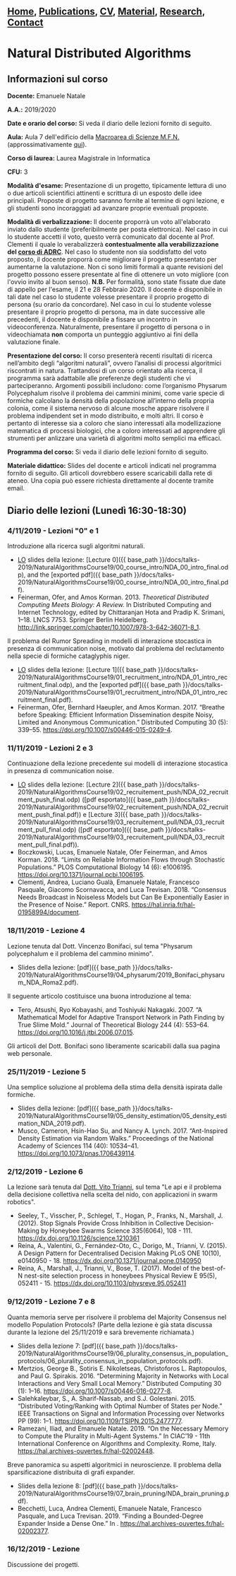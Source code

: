 ## [Home](/ema-webpage/index), [Publications](/ema-webpage/content/publications), [CV](/ema-webpage/content/cv), [Material](/ema-webpage/content/material), [Research](/ema-webpage/content/research), [Contact](/ema-webpage/content/contact)

# Natural Distributed Algorithms

## Informazioni sul corso

**Docente:** Emanuele Natale

**A.A.:** 2019/2020

**Date e orario del corso:** Si veda il diario delle lezioni fornito di seguito.

**Aula:** Aula 7 dell'edificio della [Macroarea di Scienze M.F.N.](http://www.scienze.uniroma2.it/) (approssimativamente [qui](https://www.openstreetmap.org/?mlat=41.8542543053627&mlon=12.604622840881348#map=18/41.85425/12.60462)). 

**Corso di laurea:** Laurea Magistrale in Informatica

**CFU:** 3 

**Modalità d'esame:** Presentazione di un progetto, tipicamente lettura di uno o due articoli scientifici attinenti e scrittura di un esposto delle idee principali. Proposte di progetto saranno fornite al termine di ogni lezione, e gli studenti sono incoraggiati ad avanzare proprie eventuali proposte. 

**Modalità di verbalizzazione:** Il docente proporrà un voto all'elaborato
inviato dallo studente (preferibilmente per posta elettronica). 
Nel caso in cui lo studente accetti il voto, questo verrà comunicato dal 
docente al Prof. Clementi il quale lo verabalizzerà **contestualmente alla
verabilizzazione del [corso di ADRC](http://www.informatica.uniroma2.it/f0?fid=220&srv=0&os=2019&cdl=1&id=ADRC)**.
Nel caso lo studente non sia soddisfatto del voto proposto, il docente proporrà come migliorare 
il progetto presentato per aumentarne la valutazione. Non ci sono limiti
formali a quante revisioni del progetto possono essere presentate al fine di
ottenere un voto migliore (con l'ovvio invito al buon senso). 
**N.B.** Per formalità, sono state fissate due date di appello per l'esame, il 21 e 28 Febbraio 2020. 
Il docente è disponibile in tali date nel caso lo studente volesse presentare
il proprio progetto di persona (su orario da concordare). 
Nel caso in cui lo studente volesse presentare il proprio progetto di persona,
ma in date successive alle precedenti, il docente è disponibile a fissare un
incontro in videoconferenza. 
Naturalmente, presentare il progetto di persona o in videochiamata **non**
comporta un punteggio aggiuntivo ai fini della valutazione finale. 

**Presentazione del corso:** Il corso presenterà recenti risultati di ricerca nell’ambito degli “algoritmi naturali”, ovvero l’analisi di processi algoritmici riscontrati in natura. Trattandosi di un corso orientato alla ricerca, il programma sarà adattabile alle preferenze degli studenti che vi parteciperanno. Argomenti possibili includono: come l’organismo Physarum Polycephalum risolve il problema dei cammini minimi, come varie specie di formiche calcolano la densità della popolazione all’interno della propria colonia, come il sistema nervoso di alcune mosche appare risolvere il problema indipendent set in modo distribuito, e molti altri. Il corso è pertanto di interesse sia a coloro che siano interessati alla modellizazione matematica di processi biologici, che a coloro interessati ad apprendere gli strumenti per anlizzare una varietà di algoritmi molto semplici ma efficaci.

**Programma del corso:** Si veda il diario delle lezioni fornito di seguito. 

**Materiale didattico:** Slides del docente e articoli indicati nel programma fornito di seguito. Gli articoli dovrebbero essere scaricabili dalla rete di ateneo. Una copia può essere richiesta direttamente al docente tramite email. 


## Diario delle lezioni (Lunedì 16:30-18:30)

### 4/11/2019 - Lezioni "0" e 1 

Introduzione alla ricerca sugli algoritmi naturali. 

* [LO](https://www.libreoffice.org/discover/impress/) slides della lezione: [Lecture 0]({{ base_path }}/docs/talks-2019/NaturalAlgorithmsCourse19/00_course_intro/NDA_00_intro_final.odp), and the [exported pdf]({{ base_path }}/docs/talks-2019/NaturalAlgorithmsCourse19/00_course_intro/NDA_00_intro_final.pdf). 
* Feinerman, Ofer, and Amos Korman. 2013. *Theoretical Distributed Computing Meets Biology: A Review.* In Distributed Computing and Internet Technology, edited by Chittaranjan Hota and Pradip K. Srimani, 1–18. LNCS 7753. Springer Berlin Heidelberg. http://link.springer.com/chapter/10.1007/978-3-642-36071-8_1.

Il problema del Rumor Spreading in modelli di interazione stocastica in presenza di communication noise, motivato dal problema del reclutamento nella specie di formiche cataglyphis niger. 

* [LO](https://www.libreoffice.org/discover/impress/) slides della lezione: [Lecture 1]({{ base_path }}/docs/talks-2019/NaturalAlgorithmsCourse19/01_recruitment_intro/NDA_01_intro_recruitment_final.odp), and the [exported pdf]({{ base_path }}/docs/talks-2019/NaturalAlgorithmsCourse19/01_recruitment_intro/NDA_01_intro_recruitment_final.pdf). 
* Feinerman, Ofer, Bernhard Haeupler, and Amos Korman. 2017. “Breathe before Speaking: Efficient Information Dissemination despite Noisy, Limited and Anonymous Communication.” Distributed Computing 30 (5): 339–55. https://doi.org/10.1007/s00446-015-0249-4. 

### 11/11/2019 - Lezioni 2 e 3

Continuazione della lezione precedente sui modelli di interazione stocastica in presenza di communication noise. 

* [LO](https://www.libreoffice.org/discover/impress/) slides della lezione: [Lecture 2]({{ base_path }}/docs/talks-2019/NaturalAlgorithmsCourse19/02_recruitement_push/NDA_02_recruitment_push_final.odp) ([pdf esportato]({{ base_path }}/docs/talks-2019/NaturalAlgorithmsCourse19/02_recruitement_push/NDA_02_recruitment_push_final.pdf)) e [Lecture 3]({{ base_path }}/docs/talks-2019/NaturalAlgorithmsCourse19/03_recruitement_pull/NDA_03_recruitment_pull_final.odp) ([pdf esportato]({{ base_path }}/docs/talks-2019/NaturalAlgorithmsCourse19/03_recruitement_pull/NDA_03_recruitment_pull_final.pdf)). 
* Boczkowski, Lucas, Emanuele Natale, Ofer Feinerman, and Amos Korman. 2018. “Limits on Reliable Information Flows through Stochastic Populations.” PLOS Computational Biology 14 (6): e1006195. https://doi.org/10.1371/journal.pcbi.1006195. 
* Clementi, Andrea, Luciano Gualà, Emanuele Natale, Francesco Pasquale, Giacomo Scornavacca, and Luca Trevisan. 2018. “Consensus Needs Broadcast in Noiseless Models but Can Be Exponentially Easier in the Presence of Noise.” Report. CNRS. https://hal.inria.fr/hal-01958994/document.

### 18/11/2019 - Lezione 4

Lezione tenuta dal Dott. Vincenzo Bonifaci, sul tema "Physarum polycephalum e il problema del cammino minimo". 

* Slides della lezione: [pdf]({{ base_path }}/docs/talks-2019/NaturalAlgorithmsCourse19/04_physarum/2019_Bonifaci_physarum_NDA_Roma2.pdf).

Il seguente articolo costituisce una buona introduzione al tema:

* Tero, Atsushi, Ryo Kobayashi, and Toshiyuki Nakagaki. 2007. “A Mathematical Model for Adaptive Transport Network in Path Finding by True Slime Mold.” Journal of Theoretical Biology 244 (4): 553–64. https://doi.org/10.1016/j.jtbi.2006.07.015.

Gli articoli del Dott. Bonifaci sono liberamente scaricabili dalla sua pagina web personale.

### 25/11/2019 - Lezione 5

Una semplice soluzione al problema della stima della densità ispirata dalle formiche. 

* Slides della lezione: [pdf]({{ base_path }}/docs/talks-2019/NaturalAlgorithmsCourse19/05_density_estimation/05_density_estimation_NDA_2019.pdf).
* Musco, Cameron, Hsin-Hao Su, and Nancy A. Lynch. 2017. “Ant-Inspired Density Estimation via Random Walks.” Proceedings of the National Academy of Sciences 114 (40): 10534–41. https://doi.org/10.1073/pnas.1706439114.

### 2/12/2019 - Lezione 6

La lezione sarà tenuta dal [Dott. Vito Trianni](http://laral.istc.cnr.it/trianni/), sul tema "Le api e il problema della decisione collettiva nella scelta del nido, con applicazioni in swarm robotics". 
* Seeley, T., Visscher, P., Schlegel, T., Hogan, P., Franks, N., Marshall, J. (2012). Stop Signals Provide Cross Inhibition in Collective Decision-Making by Honeybee Swarms Science 335(6064), 108 - 111. https://dx.doi.org/10.1126/science.1210361
* Reina, A., Valentini, G., Fernández-Oto, C., Dorigo, M., Trianni, V. (2015). A Design Pattern for Decentralised Decision Making PLoS ONE 10(10), e0140950 - 18. https://dx.doi.org/10.1371/journal.pone.0140950
* Reina, A., Marshall, J., Trianni, V., Bose, T. (2017). Model of the best-of-N nest-site selection process in honeybees Physical Review E 95(5), 052411 - 15. https://dx.doi.org/10.1103/physreve.95.052411

### 9/12/2019 - Lezione 7 e 8

Quanta memoria serve per risolvere il problema del Majority Consensus nel modello Population Protocols? (Parte della lezione è già stata discussa durante la lezione del 25/11/2019 e sarà brevemente richiamata.)

* Slides della lezione 7: [pdf]({{ base_path }}/docs/talks-2019/NaturalAlgorithmsCourse19/06_plurality_consensus_in_population_protocols/06_plurality_consensus_in_population_protocols.pdf). 
* Mertzios, George B., Sotiris E. Nikoletseas, Christoforos L. Raptopoulos, and Paul G. Spirakis. 2016. “Determining Majority in Networks with Local Interactions and Very Small Local Memory.” Distributed Computing 30 (1): 1–16. https://doi.org/10.1007/s00446-016-0277-8. 
* Salehkaleybar, S., A. Sharif-Nassab, and S.J. Golestani. 2015. “Distributed Voting/Ranking with Optimal Number of States per Node.” IEEE Transactions on Signal and Information Processing over Networks PP (99): 1–1. https://doi.org/10.1109/TSIPN.2015.2477777. 
* Ramezani, Iliad, and Emanuele Natale. 2019. “On the Necessary Memory to Compute the Plurality in Multi-Agent Systems.” In CIAC’19 - 11th International Conference on Algorithms and Complexity. Rome, Italy. https://hal.archives-ouvertes.fr/hal-02002448. 

Breve panoramica su aspetti algoritmici in neuroscienze. Il problema della
sparsificazione distribuita di grafi expander. 

* Slides della lezione 8: [pdf]({{ base_path }}/docs/talks-2019/NaturalAlgorithmsCourse19/07_brain_pruning/NDA_brain_pruning.pdf). 
* Becchetti, Luca, Andrea Clementi, Emanuele Natale, Francesco Pasquale, and Luca Trevisan. 2019. “Finding a Bounded-Degree Expander Inside a Dense One.” In . https://hal.archives-ouvertes.fr/hal-02002377.

### 16/12/2019 - Lezione 

Discussione dei progetti. 
